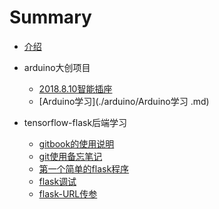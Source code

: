 # Summary

* [介绍](README.md)


* arduino大创项目
  * [2018.8.10智能插座](./arduino/2018.8.10智能插座.md)
  * [Arduino学习](./arduino/Arduino学习 .md)


* tensorflow-flask后端学习
  * [gitbook的使用说明](./flask/使用说明.md)
  * [git使用备忘笔记](./flask/githelp.md)
  * [第一个简单的flask程序](./flask/第一个flask程序.md)
  * [flask调试](./flask/flask调试.md)
  * [flask-URL传参](./flask/URL传参.md)

    